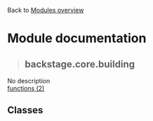 Back to [Modules overview](https://github.com/pyrustic/backstage/blob/master/docs/modules/README.md)
  
# Module documentation
>## backstage.core.building
No description
<br>
[functions (2)](https://github.com/pyrustic/backstage/blob/master/docs/modules/content/backstage.core.building/functions.md)


## Classes

